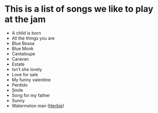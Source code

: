 # This is a list of songs we like to play at the jam

* A child is born
* All the things you are
* Blue Bossa
* Blue Monk
* Cantaloupe
* Caravan
* Estate
* Isn’t she lovely
* Love for sale
* My funny valentine
* Perdido
* Smile
* Song for my father
* Sunny
* Watermelon man ([Herbie](https://www.youtube.com/watch?v=p4ASTMFN-h4))
